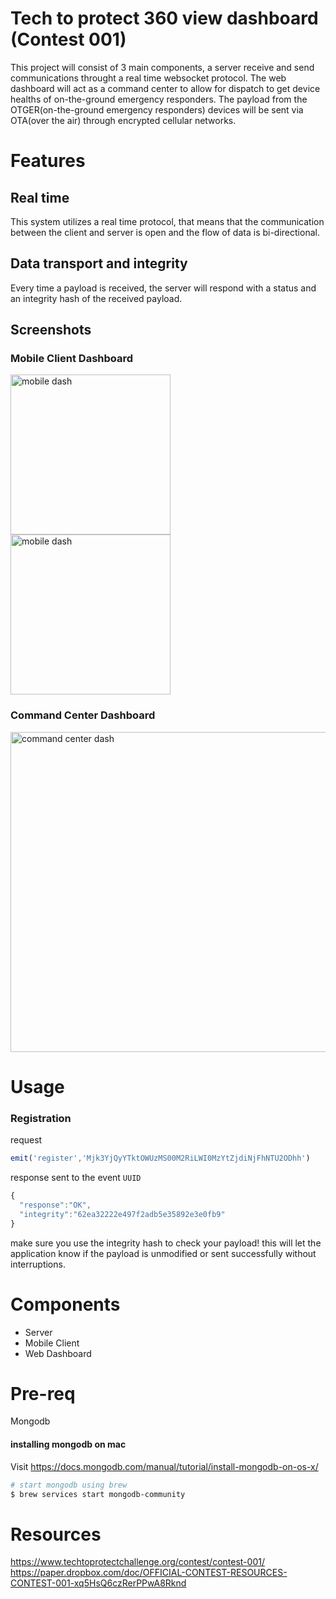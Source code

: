 # Tech to protect 360 view dashboard (Contest 001)
This project will consist of 3 main components, a server receive and send communications throught a real time websocket protocol. The web dashboard will act as a command center to allow for dispatch to get device healths of on-the-ground emergency responders. The payload from the OTGER(on-the-ground emergency responders) devices will be sent via OTA(over the air) through encrypted cellular networks.

# Features
## Real time
This system utilizes a real time protocol, that means that the communication between the client and server is open and the flow of data is bi-directional.

## Data transport and integrity
Every time a payload is received, the server will respond with a status and an integrity hash of the received payload.

## Screenshots
### Mobile Client Dashboard
<img src="https://github.com/jasonh9/TTP_360View/blob/master/screenshots/Simulator%20Screen%20Shot%20-%20iPhone%2011%20Pro%20Max%20-%202019-11-15%20at%2020.54.48.png?raw=true" width="256" title="mobile dash">
<img src="https://github.com/jasonh9/TTP_360View/blob/master/screenshots/Simulator%20Screen%20Shot%20-%20iPhone%2011%20Pro%20Max%20-%202019-11-15%20at%2020.56.42.png?raw=true" width="256" title="mobile dash">


### Command Center Dashboard
<img src="https://github.com/jasonh9/TTP_360View/blob/master/screenshots/Screen%20Shot%202019-11-15%20at%209.45.19%20PM.png?raw=true" width="512" title="command center dash">

# Usage
### Registration

request
```javascript
emit('register','Mjk3YjQyYTktOWUzMS00M2RiLWI0MzYtZjdiNjFhNTU2ODhh')
```

response sent to the event `UUID`
```javascript
{
  "response":"OK",
  "integrity":"62ea32222e497f2adb5e35892e3e0fb9"
}
```
make sure you use the integrity hash to check your payload! this will let the application know if the payload is unmodified or sent successfully without interruptions.
# Components
* Server
* Mobile Client
* Web Dashboard

# Pre-req
Mongodb
#### installing mongodb on mac
Visit https://docs.mongodb.com/manual/tutorial/install-mongodb-on-os-x/

```bash
# start mongodb using brew
$ brew services start mongodb-community
```


# Resources
https://www.techtoprotectchallenge.org/contest/contest-001/
https://paper.dropbox.com/doc/OFFICIAL-CONTEST-RESOURCES-CONTEST-001-xq5HsQ6czRerPPwA8Rknd
